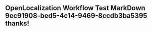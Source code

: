 <properties
ms.topic="hero-topic"
ms.test1="hero-topic"
ms.test2="test"/>

## OpenLocalization Workflow Test MarkDown 9ec91908-bed5-4c14-9469-8ccdb3ba5395 thanks!
